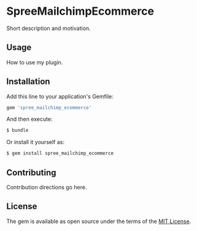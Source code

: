 # SpreeMailchimpEcommerce
Short description and motivation.

## Usage
How to use my plugin.

## Installation
Add this line to your application's Gemfile:

```ruby
gem 'spree_mailchimp_ecommerce'
```

And then execute:
```bash
$ bundle
```

Or install it yourself as:
```bash
$ gem install spree_mailchimp_ecommerce
```

## Contributing
Contribution directions go here.

## License
The gem is available as open source under the terms of the [MIT License](https://opensource.org/licenses/MIT).

